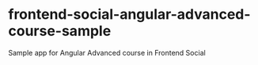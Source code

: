# frontend-social-angular-advanced-course-sample
Sample app for Angular Advanced course in Frontend Social
